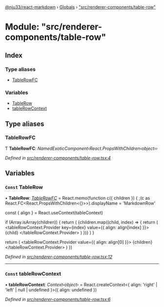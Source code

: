 [@nju33/react-markdown](../README.md) › [Globals](../globals.md) › ["src/renderer-components/table-row"](_src_renderer_components_table_row_.md)

# Module: "src/renderer-components/table-row"

## Index

### Type aliases

* [TableRowFC](_src_renderer_components_table_row_.md#tablerowfc)

### Variables

* [TableRow](_src_renderer_components_table_row_.md#const-tablerow)
* [tableRowContext](_src_renderer_components_table_row_.md#const-tablerowcontext)

## Type aliases

###  TableRowFC

Ƭ **TableRowFC**: *NamedExoticComponent‹React.PropsWithChildren‹object››*

*Defined in [src/renderer-components/table-row.tsx:4](https://github.com/nju33/react-markdown/blob/5327386/src/renderer-components/table-row.tsx#L4)*

## Variables

### `Const` TableRow

• **TableRow**: *[TableRowFC](_src_renderer_components_table_row_.md#tablerowfc)* = React.memo(function c({ children }) {
  ;(c as React.FC<React.PropsWithChildren<{}>>).displayName = 'MarkdownRow'

  const { align } = React.useContext(tableContext)

  if (Array.isArray(children)) {
    return (
      <tr className="md__table-row">
        {children.map((child, index) => {
          return (
            <tableRowContext.Provider
              key={index}
              value={{ align: align[index] }}>
              {child}
            </tableRowContext.Provider>
          )
        })}
      </tr>
    )
  }

  return (
    <tr className="md__table-row">
      <tableRowContext.Provider value={{ align: align[0] }}>
        {children}
      </tableRowContext.Provider>
    </tr>
  )
})

*Defined in [src/renderer-components/table-row.tsx:12](https://github.com/nju33/react-markdown/blob/5327386/src/renderer-components/table-row.tsx#L12)*

___

### `Const` tableRowContext

• **tableRowContext**: *Context‹object›* = React.createContext<{
  align: 'right' | 'left' | null | undefined
}>({
  align: undefined
})

*Defined in [src/renderer-components/table-row.tsx:6](https://github.com/nju33/react-markdown/blob/5327386/src/renderer-components/table-row.tsx#L6)*
